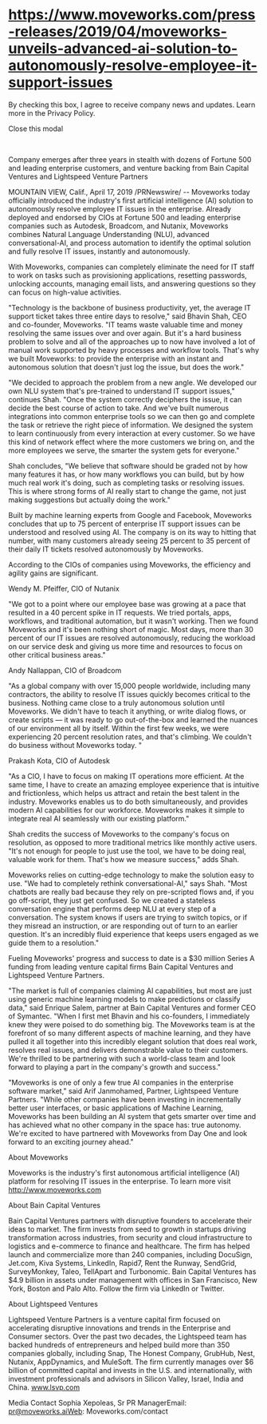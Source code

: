 # https://www.moveworks.com/press-releases/2019/04/moveworks-unveils-advanced-ai-solution-to-autonomously-resolve-employee-it-support-issues

By checking this box, I agree to receive company news and updates. Learn more in the Privacy Policy.







  Close this modal
  


 

Company emerges after three years in stealth with dozens of Fortune 500 and leading enterprise customers, and venture backing from Bain Capital Ventures and Lightspeed Venture Partners

MOUNTAIN VIEW, Calif., April 17, 2019 /PRNewswire/ -- Moveworks today officially introduced the industry's first artificial intelligence (AI) solution to autonomously resolve employee IT issues in the enterprise. Already deployed and endorsed by CIOs at Fortune 500 and leading enterprise companies such as Autodesk, Broadcom, and Nutanix, Moveworks combines Natural Language Understanding (NLU), advanced conversational-AI, and process automation to identify the optimal solution and fully resolve IT issues, instantly and autonomously.

With Moveworks, companies can completely eliminate the need for IT staff to work on tasks such as provisioning applications, resetting passwords, unlocking accounts, managing email lists, and answering questions so they can focus on high-value activities.

"Technology is the backbone of business productivity, yet, the average IT support ticket takes three entire days to resolve," said Bhavin Shah, CEO and co-founder, Moveworks. "IT teams waste valuable time and money resolving the same issues over and over again. But it's a hard business problem to solve and all of the approaches up to now have involved a lot of manual work supported by heavy processes and workflow tools. That's why we built Moveworks: to provide the enterprise with an instant and autonomous solution that doesn't just log the issue, but does the work."

"We decided to approach the problem from a new angle. We developed our own NLU system that's pre-trained to understand IT support issues," continues Shah. "Once the system correctly deciphers the issue, it can decide the best course of action to take. And we've built numerous integrations into common enterprise tools so we can then go and complete the task or retrieve the right piece of information. We designed the system to learn continuously from every interaction at every customer. So we have this kind of network effect where the more customers we bring on, and the more employees we serve, the smarter the system gets for everyone."

Shah concludes, "We believe that software should be graded not by how many features it has, or how many workflows you can build, but by how much real work it's doing, such as completing tasks or resolving issues. This is where strong forms of AI really start to change the game, not just making suggestions but actually doing the work."

Built by machine learning experts from Google and Facebook, Moveworks concludes that up to 75 percent of enterprise IT support issues can be understood and resolved using AI. The company is on its way to hitting that number, with many customers already seeing 25 percent to 35 percent of their daily IT tickets resolved autonomously by Moveworks.

According to the CIOs of companies using Moveworks, the efficiency and agility gains are significant.

Wendy M. Pfeiffer, CIO of Nutanix

"We got to a point where our employee base was growing at a pace that resulted in a 40 percent spike in IT requests. We tried portals, apps, workflows, and traditional automation, but it wasn't working. Then we found Moveworks and it's been nothing short of magic. Most days, more than 30 percent of our IT issues are resolved autonomously, reducing the workload on our service desk and giving us more time and resources to focus on other critical business areas."

Andy Nallappan, CIO of Broadcom

"As a global company with over 15,000 people worldwide, including many contractors, the ability to resolve IT issues quickly becomes critical to the business. Nothing came close to a truly autonomous solution until Moveworks. We didn't have to teach it anything, or write dialog flows, or create scripts — it was ready to go out-of-the-box and learned the nuances of our environment all by itself. Within the first few weeks, we were experiencing 20 percent resolution rates, and that's climbing. We couldn't do business without Moveworks today. "

Prakash Kota, CIO of Autodesk

"As a CIO, I have to focus on making IT operations more efficient. At the same time, I have to create an amazing employee experience that is intuitive and frictionless, which helps us attract and retain the best talent in the industry. Moveworks enables us to do both simultaneously, and provides modern AI capabilities for our workforce. Moveworks makes it simple to integrate real AI seamlessly with our existing platform."

Shah credits the success of Moveworks to the company's focus on resolution, as opposed to more traditional metrics like monthly active users. "It's not enough for people to just use the tool, we have to be doing real, valuable work for them. That's how we measure success," adds Shah.

Moveworks relies on cutting-edge technology to make the solution easy to use. "We had to completely rethink conversational-AI," says Shah. "Most chatbots are really bad because they rely on pre-scripted flows and, if you go off-script, they just get confused. So we created a stateless conversation engine that performs deep NLU at every step of a conversation. The system knows if users are trying to switch topics, or if they misread an instruction, or are responding out of turn to an earlier question. It's an incredibly fluid experience that keeps users engaged as we guide them to a resolution."

Fueling Moveworks' progress and success to date is a $30 million Series A funding from leading venture capital firms Bain Capital Ventures and Lightspeed Venture Partners.

"The market is full of companies claiming AI capabilities, but most are just using generic machine learning models to make predictions or classify data," said Enrique Salem, partner at Bain Capital Ventures and former CEO of Symantec. "When I first met Bhavin and his co-founders, I immediately knew they were poised to do something big. The Moveworks team is at the forefront of so many different aspects of machine learning, and they have pulled it all together into this incredibly elegant solution that does real work, resolves real issues, and delivers demonstrable value to their customers. We're thrilled to be partnering with such a world-class team and look forward to playing a part in the company's growth and success."

"Moveworks is one of only a few true AI companies in the enterprise software market," said Arif Janmohamed, Partner, Lightspeed Venture Partners. "While other companies have been investing in incrementally better user interfaces, or basic applications of Machine Learning, Moveworks has been building an AI system that gets smarter over time and has achieved what no other company in the space has: true autonomy. We're excited to have partnered with Moveworks from Day One and look forward to an exciting journey ahead."

About Moveworks

Moveworks is the industry's first autonomous artificial intelligence (AI) platform for resolving IT issues in the enterprise. To learn more visit http://www.moveworks.com

About Bain Capital Ventures

Bain Capital Ventures partners with disruptive founders to accelerate their ideas to market. The firm invests from seed to growth in startups driving transformation across industries, from security and cloud infrastructure to logistics and e-commerce to finance and healthcare. The firm has helped launch and commercialize more than 240 companies, including DocuSign, Jet.com, Kiva Systems, LinkedIn, Rapid7, Rent the Runway, SendGrid, SurveyMonkey, Taleo, TellApart and Turbonomic. Bain Capital Ventures has $4.9 billion in assets under management with offices in San Francisco, New York, Boston and Palo Alto. Follow the firm via LinkedIn or Twitter.

About Lightspeed Ventures

Lightspeed Venture Partners is a venture capital firm focused on accelerating disruptive innovations and trends in the Enterprise and Consumer sectors. Over the past two decades, the Lightspeed team has backed hundreds of entrepreneurs and helped build more than 350 companies globally, including Snap, The Honest Company, GrubHub, Nest, Nutanix, AppDynamics, and MuleSoft. The firm currently manages over $6 billion of committed capital and invests in the U.S. and internationally, with investment professionals and advisors in Silicon Valley, Israel, India and China. www.lsvp.com

Media Contact Sophia Xepoleas, Sr PR ManagerEmail: pr@moveworks.aiWeb: Moveworks.com/contact 

